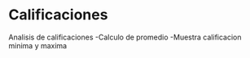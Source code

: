# Calificaciones
Analisis de calificaciones
-Calculo de promedio
-Muestra calificacion minima y maxima
